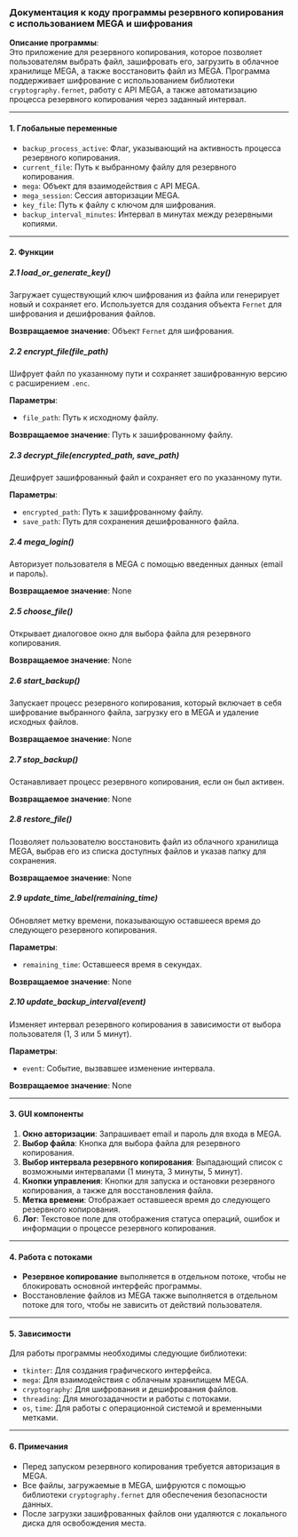### Документация к коду программы резервного копирования с использованием MEGA и шифрования

**Описание программы**:  
Это приложение для резервного копирования, которое позволяет пользователям выбрать файл, зашифровать его, загрузить в облачное хранилище MEGA, а также восстановить файл из MEGA. Программа поддерживает шифрование с использованием библиотеки `cryptography.fernet`, работу с API MEGA, а также автоматизацию процесса резервного копирования через заданный интервал.

---

#### 1. **Глобальные переменные**
- `backup_process_active`: Флаг, указывающий на активность процесса резервного копирования.
- `current_file`: Путь к выбранному файлу для резервного копирования.
- `mega`: Объект для взаимодействия с API MEGA.
- `mega_session`: Сессия авторизации MEGA.
- `key_file`: Путь к файлу с ключом для шифрования.
- `backup_interval_minutes`: Интервал в минутах между резервными копиями.

---

#### 2. **Функции**

##### 2.1 **load_or_generate_key()**
Загружает существующий ключ шифрования из файла или генерирует новый и сохраняет его. Используется для создания объекта `Fernet` для шифрования и дешифрования файлов.

**Возвращаемое значение**: Объект `Fernet` для шифрования.

##### 2.2 **encrypt_file(file_path)**
Шифрует файл по указанному пути и сохраняет зашифрованную версию с расширением `.enc`.

**Параметры**:
- `file_path`: Путь к исходному файлу.

**Возвращаемое значение**: Путь к зашифрованному файлу.

##### 2.3 **decrypt_file(encrypted_path, save_path)**
Дешифрует зашифрованный файл и сохраняет его по указанному пути.

**Параметры**:
- `encrypted_path`: Путь к зашифрованному файлу.
- `save_path`: Путь для сохранения дешифрованного файла.

##### 2.4 **mega_login()**
Авторизует пользователя в MEGA с помощью введенных данных (email и пароль).

**Возвращаемое значение**: None

##### 2.5 **choose_file()**
Открывает диалоговое окно для выбора файла для резервного копирования.

**Возвращаемое значение**: None

##### 2.6 **start_backup()**
Запускает процесс резервного копирования, который включает в себя шифрование выбранного файла, загрузку его в MEGA и удаление исходных файлов.

**Возвращаемое значение**: None

##### 2.7 **stop_backup()**
Останавливает процесс резервного копирования, если он был активен.

**Возвращаемое значение**: None

##### 2.8 **restore_file()**
Позволяет пользователю восстановить файл из облачного хранилища MEGA, выбрав его из списка доступных файлов и указав папку для сохранения.

**Возвращаемое значение**: None

##### 2.9 **update_time_label(remaining_time)**
Обновляет метку времени, показывающую оставшееся время до следующего резервного копирования.

**Параметры**:
- `remaining_time`: Оставшееся время в секундах.

**Возвращаемое значение**: None

##### 2.10 **update_backup_interval(event)**
Изменяет интервал резервного копирования в зависимости от выбора пользователя (1, 3 или 5 минут).

**Параметры**:
- `event`: Событие, вызвавшее изменение интервала.

**Возвращаемое значение**: None

---

#### 3. **GUI компоненты**

1. **Окно авторизации**: Запрашивает email и пароль для входа в MEGA.
2. **Выбор файла**: Кнопка для выбора файла для резервного копирования.
3. **Выбор интервала резервного копирования**: Выпадающий список с возможными интервалами (1 минута, 3 минуты, 5 минут).
4. **Кнопки управления**: Кнопки для запуска и остановки резервного копирования, а также для восстановления файла.
5. **Метка времени**: Отображает оставшееся время до следующего резервного копирования.
6. **Лог**: Текстовое поле для отображения статуса операций, ошибок и информации о процессе резервного копирования.

---

#### 4. **Работа с потоками**
- **Резервное копирование** выполняется в отдельном потоке, чтобы не блокировать основной интерфейс программы.
- Восстановление файлов из MEGA также выполняется в отдельном потоке для того, чтобы не зависить от действий пользователя.

---

#### 5. **Зависимости**
Для работы программы необходимы следующие библиотеки:
- `tkinter`: Для создания графического интерфейса.
- `mega`: Для взаимодействия с облачным хранилищем MEGA.
- `cryptography`: Для шифрования и дешифрования файлов.
- `threading`: Для многозадачности и работы с потоками.
- `os`, `time`: Для работы с операционной системой и временными метками.

---

#### 6. **Примечания**
- Перед запуском резервного копирования требуется авторизация в MEGA.
- Все файлы, загружаемые в MEGA, шифруются с помощью библиотеки `cryptography.fernet` для обеспечения безопасности данных.
- После загрузки зашифрованных файлов они удаляются с локального диска для освобождения места.
